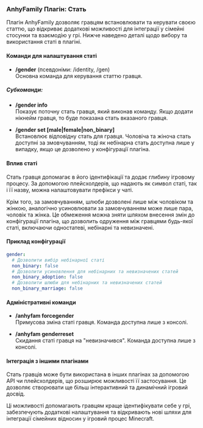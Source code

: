 ### AnhyFamily Плагін: Стать

Плагін AnhyFamily дозволяє гравцям встановлювати та керувати своєю статтю, що відкриває додаткові можливості для інтеграції у сімейні стосунки та взаємодію у грі. Нижче наведено деталі щодо вибору та використання статі в плагіні.

#### Команди для налаштування статі
- **/gender** (псевдоніми: /identity, /gen)  
  Основна команда для керування статтю гравця.

##### Субкоманди:
- **/gender info**  
  Показує поточну стать гравця, який виконав команду. Якщо додати нікнейм гравця, то буде показана стать вказаного гравця.

- **/gender set [male|female|non_binary]**  
  Встановлює відповідну стать для гравця. Чоловіча та жіноча стать доступні за змовчуванням, тоді як небінарна стать доступна лише у випадку, якщо це дозволено у конфігурації плагіна.

#### Вплив статі
Стать гравця допомагає в його ідентифікації та додає глибину ігровому процесу. За допомогою плейсхолдерів, що надають як символ статі, так і її назву, можна налаштовувати префікси у чаті. 

Крім того, за замовчуванням, шлюби дозволені лише між чоловіком та жінкою, аналогічно усиновлювати за замовчуванням може лише пара, чоловік та жінка. Це обмеження можна зняти шляхом внесення змін до конфігурації плагіна, що дозволить одруження між гравцями будь-якої статі, включаючи одностатеві, небінарні та невизначені.

#### Приклад конфігурації
```yaml
gender:
  # Дозволити вибір небінарної статі
  non_binary: false
  # Дозволити усиновлення для небінарних та невизначених статей
  non_binary_adoption: false
  # Дозволити шлюби для небінарних та невизначених статей
  non_binary_marriage: false
```

#### Адміністративні команди
- **/anhyfam forcegender <PlayerName> <gender>**  
  Примусова зміна статі гравця. Команда доступна лише з консолі.

- **/anhyfam genderreset <PlayerName>**  
  Скидання статі гравця на "невизначився". Команда доступна лише з консолі.

#### Інтеграція з іншими плагінами
Стать гравців може бути використана в інших плагінах за допомогою API чи плейсхолдерів, що розширює можливості її застосування. Це дозволяє створювати ще більш інтерактивний та динамічний ігровий досвід.

Ці можливості допомагають гравцям краще ідентифікувати себе у грі, забезпечують додаткові налаштування та відкривають нові шляхи для інтеграції сімейних відносин у ігровий процес Minecraft.